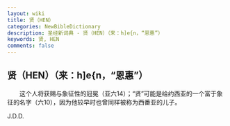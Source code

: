 ```yaml
---
layout: wiki
title: 贤（HEN）
categories: NewBibleDictionary
description: 圣经新词典 - 贤（HEN）（来：h]e{n，“恩惠”）
keywords: 贤, HEN
comments: false
---
```


## 贤（HEN）（来：h]e{n，“恩惠”）

　　这个人将获赐与象征性的冠冕（亚六14）；“贤”可能是给约西亚的一个富于象征的名字（六10），因为他较早时也曾同样被称为西番亚的儿子。

J.D.D.








